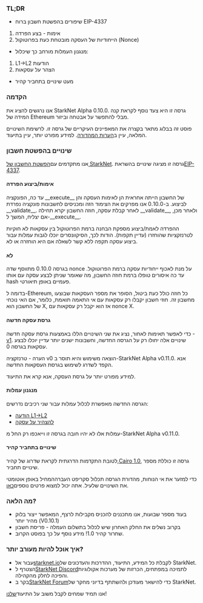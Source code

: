 ### TL;DR

* שיפורים בהפשטת חשבון ברוח EIP-4337

1. אימות - בצע הפרדה
2. הייחודיות של העסקה מובטחת כעת בפרוטוקול (Nonce)

* מנגנון העמלות מורחב כך שיכלול:

1. L1→L2 הודעות
2. הצהר על עסקאות

* מעט שינויים בתחביר קהיר

### הקדמה

אנו נרגשים להציג את StarkNet Alpha 0.10.0. גרסה זו היא צעד נוסף לקראת קנה המידה של Ethereum מבלי להתפשר על אבטחה וביזור.

פוסט זה בבלוג מתאר בקצרה את המאפיינים העיקריים של גרסה זו. לרשימת השינויים המלאה, עיין ב[הערות המהדורה](https://github.com/starkware-libs/cairo-lang/releases). למידע מפורט יותר, עיין בתיעוד[](https://docs.starknet.io/).

### שינויים בהפשטת חשבון

אנו מתקדמים עם[הפשטת החשבון של StarkNet](https://community.starknet.io/t/starknet-account-abstraction-model-part-1/781). גרסה זו מציגה שינויים בהשראת[EIP-4337](https://eips.ethereum.org/EIPS/eip-4337).

#### אימות/ביצוע הפרדה

עד כה, הפונקציה \_\_execute\_\_ של החשבון הייתה אחראית הן לאימות העסקה והן לביצוע. ב-0.10.0 אנו מפרקים את הצימוד הזה ומכניסים לחשבונות פונקציה נפרדת \_\_validate\_\_. לאחר קבלת עסקה, חוזה החשבון יקרא תחילה \_\_validate\_\_, ולאחר מכן, אם יצליח, המשך ל-\_\_execute\_\_.

ההפרדה לאמת/ביצוע מספקת הבחנה ברמת הפרוטוקול בין עסקאות לא חוקיות לטרנזקציות שהוחזרו (עדיין תקפות). הודות לכך, הסיקוונסרים יוכלו לגבות עמלות עבור ביצוע עסקה תקפה ללא קשר לשאלה אם היא הוחזרה או לא.

#### לא

בגרסה 0.10.0 מתווסף שדה nonce על מנת לאכוף ייחודיות עסקה ברמת הפרוטוקול. עד כה איסורים טופלו ברמת חוזה החשבון, מה שאומר שניתן לבצע עסקה עם אותו hash פעמיים באופן תיאורטי.

בדומה ל-Ethereum, כל חוזה כולל כעת ביטול, הסופר את מספר העסקאות שבוצעו מחשבון זה. חוזי חשבון יקבלו רק עסקאות עם אי התאמה תואמת, כלומר, אם האי נוכחי של החשבון הוא X, אז הוא יקבל רק עסקאות עם nonce X.

#### גרסת עסקה חדשה

כדי לאפשר תאימות לאחור, נציג את שני השינויים הללו באמצעות גרסת עסקה חדשה -[v1](https://docs.starknet.io/docs/Blocks/transactions/#invoke-transaction-version-1%5C). שינויים אלה יחולו רק על הגרסה החדשה, וחשבונות ישנים יותר עדיין יוכלו לבצע עסקאות בגרסה 0.

הערה - טרנזקציה v0 הוצאה משימוש והיא תוסר ב-StarkNet Alpha v0.11.0. אנא הקפד לשדרג לשימוש בגרסת העסקאות החדשה.

למידע מפורט יותר על גרסת העסקה, אנא קרא את התיעוד[](https://docs.starknet.io/docs/Blocks/transactions/#invoke-transaction-version-1%5C).

#### מנגנון עמלות

הגרסה החדשה מאפשרת לכלול עמלות עבור שני רכיבים נדרשים:

* [הודעה L1→L2](https://docs.starknet.io/docs/L1-L2%20Communication/messaging-mechanism#l1--l2-message-fees)
* [להצהיר על עסקה](https://docs.starknet.io/docs/Blocks/transactions#declare-transaction)

עמלות אלו לא יהיו חובה בגרסה זו וייאכפו רק החל מ-StarkNet Alpha v0.11.0.

#### שינויים בתחביר קהיר

לטובת התקדמות הדרגתית לקראת שדרוג של קהיר,[Cairo 1.0](https://www.youtube.com/watch?v=Ny4Rv6ztINU), גרסה זו כוללת מספר שינויים תחביר.

כדי למזער את אי הנוחות, מהדורת הגרסה תכלול סקריפט העברה[](https://www.youtube.com/watch?v=kXs59zaQrsc)המחיל באופן אוטומטי את השינויים שלעיל. אתה יכול למצוא פרטים נוספים[כאן](https://github.com/starkware-libs/cairo-lang/releases).

### מה הלאה?

* בעוד מספר שבועות, אנו מתכננים להכניס מקבילות לרצף, המאפשר ייצור בלוק מהיר יותר (V0.10.1)
* בקרוב נשלים את החלק האחרון שיש לכלול בתשלום העמלה - פריסת חשבון
* שחרור קהיר 1.0! מידע נוסף על כך בפוסט הקרוב.

### איך אוכל להיות מעורב יותר?

* עבור אל[starknet.io](https://starknet.io/)לקבלת כל המידע, התיעוד, ההדרכות והעדכונים של StarkNet.
* הצטרף ל[StarkNet Discord](http://starknet.io/discord)לתמיכה במפתחים, הכרזות של מערכות אקולוגיות והפיכה לחלק מהקהילה.
* בקר ב[StarkNet Forum](http://community.starknet.io/)כדי להישאר מעודכן ולהשתתף בדיוני מחקר של StarkNet.

אנו תמיד שמחים לקבל משוב על התיעוד[שלנו](https://docs.starknet.io/)!